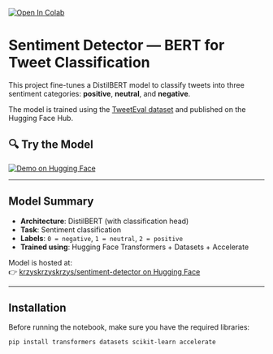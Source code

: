 [![Open In Colab](https://colab.research.google.com/assets/colab-badge.svg)](https://colab.research.google.com/github/krzysgit/Sentiment_detector/blob/main/Sentiment.ipynb)

# Sentiment Detector — BERT for Tweet Classification

This project fine-tunes a DistilBERT model to classify tweets into three sentiment categories: **positive**, **neutral**, and **negative**.

The model is trained using the [TweetEval dataset](https://huggingface.co/datasets/tweet_eval) and published on the Hugging Face Hub.

## 🔍 Try the Model

[![Demo on Hugging Face](https://img.shields.io/badge/%F0%9F%A4%97%20HuggingFace-Demo-blue?logo=huggingface&logoColor=white)](https://huggingface.co/spaces/krzyskrzyskrzys/Sentiment)

---

## Model Summary

-   **Architecture**: DistilBERT (with classification head)
-   **Task**: Sentiment classification
-   **Labels**: `0 = negative`, `1 = neutral`, `2 = positive`
-   **Trained using**: Hugging Face Transformers + Datasets + Accelerate

Model is hosted at:  
👉 [krzyskrzyskrzys/sentiment-detector on Hugging Face](https://huggingface.co/krzyskrzyskrzys/sentiment-detector)

---

## Installation

Before running the notebook, make sure you have the required libraries:

```bash
pip install transformers datasets scikit-learn accelerate
```
